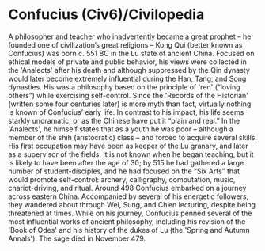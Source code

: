 # Confucius (Civ6)/Civilopedia

A philosopher and teacher who inadvertently became a great prophet – he founded one of civilization’s great religions – Kong Qui (better known as Confucius) was born c. 551 BC in the Lu state of ancient China. Focused on ethical models of private and public behavior, his views were collected in the 'Analects' after his death and although suppressed by the Qin dynasty would later become extremely influential during the Han, Tang, and Song dynasties. His was a philosophy based on the principle of 'ren' (“loving others”) while exercising self-control.
Since the 'Records of the Historian' (written some four centuries later) is more myth than fact, virtually nothing is known of Confucius’ early life. In contrast to his impact, his life seems starkly undramatic, or as the Chinese have put it “plain and real.” In the 'Analects', he himself states that as a youth he was poor – although a member of the shih (aristocratic) class – and forced to acquire several skills. His first occupation may have been as keeper of the Lu granary, and later as a supervisor of the fields. It is not known when he began teaching, but it is likely to have been after the age of 30; by 515 he had gathered a large number of student-disciples, and he had focused on the “Six Arts” that would promote self-control: archery, calligraphy, computation, music, chariot-driving, and ritual.
Around 498 Confucius embarked on a journey across eastern China. Accompanied by several of his energetic followers, they wandered about through Wei, Sung, and Ch’en lecturing, despite being threatened at times. While on his journey, Confucius penned several of the most influential works of ancient philosophy, including his revision of the 'Book of Odes' and his history of the dukes of Lu (the 'Spring and Autumn Annals'). The sage died in November 479.